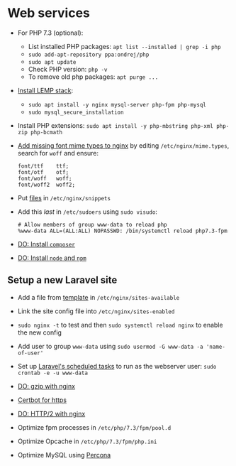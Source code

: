# Web services

- For PHP 7.3 (optional):
  - List installed PHP packages: `apt list --installed | grep -i php`
  - `sudo add-apt-repository ppa:ondrej/php`
  - `sudo apt update`
  - Check PHP version: `php -v`
  - To remove old php packages: `apt purge ...`
- [Install LEMP stack](https://www.digitalocean.com/community/tutorials/how-to-install-linux-nginx-mysql-php-lemp-stack-ubuntu-18-04):

  - `sudo apt install -y nginx mysql-server php-fpm php-mysql`
  - `sudo mysql_secure_installation`

- Install PHP extensions: `sudo apt install -y php-mbstring php-xml php-zip php-bcmath`
- [Add missing font mime types to nginx](https://github.com/fontello/fontello/wiki/How-to-setup-server-to-serve-fonts)
  by editing `/etc/nginx/mime.types`, search for `woff` and ensure:

      font/ttf    ttf;
      font/otf    otf;
      font/woff   woff;
      font/woff2  woff2;

- Put [files](../nginx/snippets/) in `/etc/nginx/snippets`
- Add this _last_ in `/etc/sudoers` using `sudo visudo`:

      # Allow members of group www-data to reload php
      %www-data ALL=(ALL:ALL) NOPASSWD: /bin/systemctl reload php7.3-fpm

- [DO: Install `composer`](https://www.digitalocean.com/community/tutorials/how-to-install-and-use-composer-on-ubuntu-18-04)
- [DO: Install `node` and `npm`](https://www.digitalocean.com/community/tutorials/how-to-install-node-js-on-ubuntu-18-04)

## Setup a new Laravel site

- Add a file from [template](../nginx/sites-available/laravel-site) in `/etc/nginx/sites-available`
- Link the site config file into `/etc/nginx/sites-enabled`
- `sudo nginx -t` to test and then `sudo systemctl reload nginx` to enable the new config
- Add user to group `www-data` using `sudo usermod -G www-data -a 'name-of-user'`
- Set up [Laravel's scheduled tasks](https://laravel.com/docs/scheduling) to run as the webserver user:
  `sudo crontab -e -u www-data`

- [DO: gzip with nginx](https://www.digitalocean.com/community/tutorials/how-to-add-the-gzip-module-to-nginx-on-ubuntu-16-04)
- [Certbot for https](https://certbot.eff.org/#ubuntuxenial-nginx)
- [DO: HTTP/2 with nginx](https://www.digitalocean.com/community/tutorials/how-to-set-up-nginx-with-http-2-support-on-ubuntu-18-04)
- Optimize fpm processes in `/etc/php/7.3/fpm/pool.d`
- Optimize Opcache in `/etc/php/7.3/fpm/php.ini`
- Optimize MySQL using [Percona](https://www.percona.com/doc/percona-toolkit/LATEST/installation.html)
